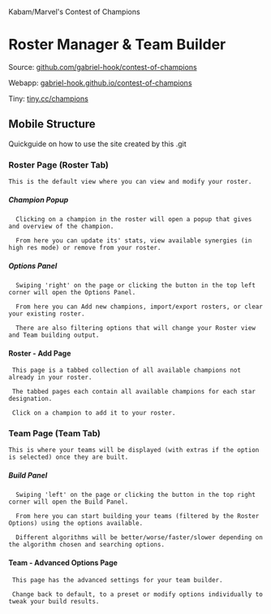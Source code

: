 Kabam/Marvel's Contest of Champions
# Roster Manager & Team Builder

  Source: [github.com/gabriel-hook/contest-of-champions](https://github.com/gabriel-hook/contest-of-champions/)
  
  Webapp: [gabriel-hook.github.io/contest-of-champions](http://gabriel-hook.github.io/contest-of-champions/)
  
  Tiny: [tiny.cc/champions](http://tiny.cc/champions)

## Mobile Structure

   Quickguide on how to use the site created by this .git

### Roster Page (Roster Tab)

    This is the default view where you can view and modify your roster.

##### Champion Popup

      Clicking on a champion in the roster will open a popup that gives and overview of the champion.

      From here you can update its' stats, view available synergies (in high res mode) or remove from your roster.

##### Options Panel
  
      Swiping 'right' on the page or clicking the button in the top left corner will open the Options Panel.

      From here you can Add new champions, import/export rosters, or clear your existing roster.
      
      There are also filtering options that will change your Roster view and Team building output.

#### Roster - Add Page

     This page is a tabbed collection of all available champions not already in your roster.
     
     The tabbed pages each contain all available champions for each star designation.
     
     Click on a champion to add it to your roster.
    
### Team Page (Team Tab)

    This is where your teams will be displayed (with extras if the option is selected) once they are built.

##### Build Panel
  
      Swiping 'left' on the page or clicking the button in the top right corner will open the Build Panel.

      From here you can start building your teams (filtered by the Roster Options) using the options available.
      
      Different algorithms will be better/worse/faster/slower depending on the algorithm chosen and searching options.

      
#### Team - Advanced Options Page

     This page has the advanced settings for your team builder.
     
     Change back to default, to a preset or modify options individually to tweak your build results.